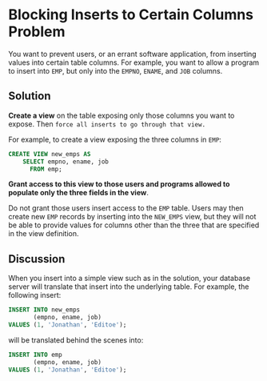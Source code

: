 # Blocking Inserts to Certain Columns Problem

You want to prevent users, or an errant software application, from inserting values into certain table columns. For example, you want to allow a program to insert into `EMP`, but only into the `EMPNO`, `ENAME`, and `JOB` columns.

## Solution

**Create a view** on the table exposing only those columns you want to expose. Then `force all inserts to go through that view.`


For example, to create a view exposing the three columns in `EMP`:

```SQL
CREATE VIEW new_emps AS
    SELECT empno, ename, job
      FROM emp;
```

**Grant access to this view to those users and programs allowed to populate only the three fields in the view**.

Do not grant those users insert access to the `EMP` table. Users may then create new `EMP` records by inserting into the `NEW_EMPS` view, but they will not be able to provide values for columns other than the three that are specified in the view definition.

## Discussion

When you insert into a simple view such as in the solution, your database server will translate that insert into the underlying table. For example, the following insert:

```SQL
INSERT INTO new_emps
       (empno, ename, job)
VALUES (1, 'Jonathan', 'Editoe');
```

will be translated behind the scenes into:

```SQL
INSERT INTO emp
       (empno, ename, job)
VALUES (1, 'Jonathan', 'Editoe');
```
   
